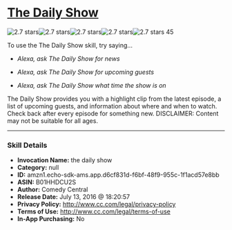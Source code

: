 # [The Daily Show](http://alexa.amazon.com/#skills/amzn1.echo-sdk-ams.app.d6cf831d-f6bf-48f9-955c-1f1acd57e8bb)
![2.7 stars](../../images/ic_star_black_18dp_1x.png)![2.7 stars](../../images/ic_star_black_18dp_1x.png)![2.7 stars](../../images/ic_star_half_black_18dp_1x.png)![2.7 stars](../../images/ic_star_border_black_18dp_1x.png)![2.7 stars](../../images/ic_star_border_black_18dp_1x.png) 45

To use the The Daily Show skill, try saying...

* *Alexa, ask The Daily Show for news*

* *Alexa, ask The Daily Show for upcoming guests*

* *Alexa, ask The Daily Show what time the show is on*

The Daily Show provides you with a highlight clip from the latest episode, a list of upcoming guests, and information about where and when to watch. Check back after every episode for something new. DISCLAIMER: Content may not be suitable for all ages.

***

### Skill Details

* **Invocation Name:** the daily show
* **Category:** null
* **ID:** amzn1.echo-sdk-ams.app.d6cf831d-f6bf-48f9-955c-1f1acd57e8bb
* **ASIN:** B01HHDCU2S
* **Author:** Comedy Central
* **Release Date:** July 13, 2016 @ 18:20:57
* **Privacy Policy:** http://www.cc.com/legal/privacy-policy
* **Terms of Use:** http://www.cc.com/legal/terms-of-use
* **In-App Purchasing:** No
